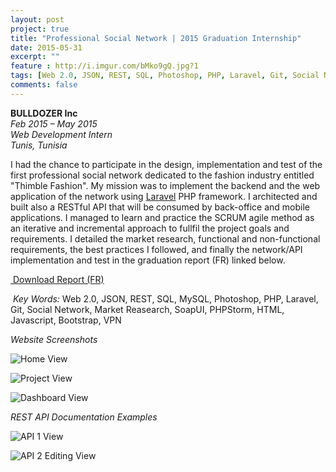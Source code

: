 ```yaml
---
layout: post
project: true
title: "Professional Social Network | 2015 Graduation Internship"
date: 2015-05-31
excerpt: ""
feature : http://i.imgur.com/bMko9gQ.jpg?1
tags: [Web 2.0, JSON, REST, SQL, Photoshop, PHP, Laravel, Git, Social Network, Market Reasearch, HTML, Javascript, Bootstrap]
comments: false
---
```


<a href="https://www.bulldozerinc.com/?lang=en" target="_blank" style="text-decoration:none">__BULLDOZER Inc__ </a><br/>
*Feb 2015 – May 2015*<br/>
*Web Development Intern*<br/>
*Tunis, Tunisia*<br/>

I had the chance to participate in the design, implementation and test of the first professional social network dedicated to the fashion industry entitled "Thimble Fashion". My mission was to implement the backend and the web application of the network using [Laravel](https://laravel.com) PHP framework. I architected and built also a RESTful API that will be consumed by back-office and mobile applications. I managed to learn and practice the SCRUM agile method as an iterative and incremental approach to fullfil the project goals and requirements. I detailed the market research, functional and non-functional requirements, the best practices I followed, and finally the network/API implementation and test in the graduation report (FR) linked below.<br/>

<a href="{{ site.url }}/assets/PFE_Report.pdf" class="button" download target="_blank"><i class="fa fa-download"></i>&nbsp;Download Report (FR)</a><br/>

<i class="fa fa-key" aria-hidden="true"></i>&nbsp;*Key Words:* Web 2.0, JSON, REST, SQL, MySQL, Photoshop, PHP, Laravel, Git, Social Network, Market Reasearch, SoapUI, PHPStorm, HTML, Javascript, Bootstrap, VPN<br/>

*Website Screenshots*<br/>

![Home View](http://i.imgur.com/xwrpi8u.png?1 "Home View")

![Project View](http://i.imgur.com/YbqCX8l.png?1 "Project View") 

![Dashboard View](http://i.imgur.com/aEU4C3T.png?1 "Dashboard View") 

*REST API Documentation Examples*<br/>

![API 1 View](http://i.imgur.com/W8OtGez.png?1 "API 1 View") 

![API 2 Editing View](http://i.imgur.com/pW4luw6.png?1 "API 2 View")








